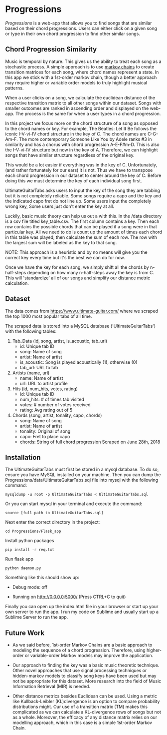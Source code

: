 # Progressions
<i>Progressions</i> is a web-app that allows you to find songs that are similar based on their chord progressions. Users can either click on a given song or type in their own chord progression to find other similar songs. 

## Chord Progression Similarity
Music is temporal by nature. This gives us the ability to treat each song as a stochastic process. A simple approach is to use [markov chains](https://en.wikipedia.org/wiki/Markov_chain) to create transition matrices for each song, where chord names represent a state. In this app we stick with a 1st-order markov chain, though a better approach may require higher or variable order models to truly highlight musical patterns. 

When a user clicks on a song, we calculate the euclidean distance of the respective transition matrix to all other songs within our dataset. Songs with smaller outcomes are ranked in ascending order and displayed on the web-app. The process is the same for when a user types in a chord progression.

In this project we focus more on the chord structure of a song as opposed to the chord names or key. For example, The Beatles: Let It Be follows the iconic I-V-vi-IV chord structure in the key of C. The chord names are C-G-Am-F. The more contemporary Someone Like You by Adele ranks #3 in similarity and has a chorus with chord progression A-E-F#m-D. This is also the I-V-vi-IV structure but now in the key of A. Therefore, we can highlight songs that have similar structure regardless of the original key. 

This would be a lot easier if everything was in the key of C. Unfortunately, (and rather fortunately for our ears) it is not. Thus we have to transpose each chord progression in our dataset to center around the key of C. Before doing this we must determine the key of each individual song first. 

UltimateGuitarTabs asks users to input the key of the song they are tabbing but it is not completely reliable. Some songs require a capo and the key and the indicated capo fret do not line up. Some users input the completely wrong key, Some users just don't enter the key at all. 

Luckily, basic music theory can help us out a with this. In the /data directory is a csv file titled key_table.csv. The first column contains a key. Then each row contains the possible chords that can be played if a song were in that particular key. All we need to do is count up the amount of times each chord in this table was played, then calculate the sum of each row. The row with the largest sum will be labeled as the key to that song. 

NOTE: This approach is a heuristic and by no means will give you the correct key every time but it's the best we can do for now.

Once we have the key for each song, we simply shift all the chords by n-half-steps depending on how many n-half-steps away the key is from C. This will 'standardize' all of our songs and simplify our distance metric calculation.


## Dataset
The data comes from https://www.ultimate-guitar.com/ where we scraped the top 1000 most popular tabs of all time. 

The scraped data is stored into a MySQL database ('UltimateGuitarTabs') with the following tables:
1. Tab_Data (id, song, artist, is_acoustic, tab_url)
    - id: Unique tab ID 
    - song: Name of song
    - artist: Name of artist
    - is_acoustic: Song is played acoustically (1), otherwise (0)
    - tab_url: URL to tab
2. Artists (name, url)
    - name: Name of artist
    - url: URL to artist profile
3. Hits (id, num_hits, votes, rating)
    - id: Unique tab ID
    - num_hits: # of times tab visited
    - votes: # number of votes received
    - rating: Avg rating out of 5
4. Chords (song, artist, tonality, capo, chords)
    - song: Name of song
    - artist: Name of artist
    - tonality: Original of song
    - capo: Fret to place capo
    - chords: String of full chord progression
Scraped on June 28th, 2018


## Installation 
The UltimateGuitarTabs must first be stored in a mysql database. To do so, ensure you have MySQL installed on your machine. Then you can dump the Progressions/data/UltimateGuitarTabs.sql file into mysql with the following command:
```
mysqldump -u root -p UltimateGuitarTabs < UltimateGuitarTabs.sql
```

Or you can start mysql in your terminal and execute the command:
```
source [full path to UltimateGuitarTabs.sql]
```

Next enter the correct directory in the project:
```
cd Progressions/Flask_app
```

Install python packages
```
pip install -r req.txt
```

Run flask app
```
python daemon.py
```

Something like this should show up:

* Debug mode: off

* Running on http://0.0.0.0:5000/ (Press CTRL+C to quit)

Finally you can open up the index.html file in your browser or start up your own server to run the app. I run my code on Sublime and usually start up a Sublime Server to run the app.


## Future Work

- As we said before, 1st-order Markov Chains are a basic approach to modeling the sequence of a chord progression. Therefore, using higher-order or variable-order Markov models may improve the application.

- Our approach to finding the key was a basic music theoretic technique. Other novel approaches that use signal processing techniques or hidden-markov models to classify song keys have been used but may not be appropriate for this dataset. More research into the field of Music Information Retrieval (MIR) is needed.

- Other distance metrics besides Euclidean can be used. Using a metric like Kullback-Leibler (KL)divergence is an option to compare probability distributions might. Our use of a transition matrix (TM) makes this complicated as we can calculate a KL-divergence rows of songs but not as a whole. Moreover, the efficacy of any distance matrix relies on our modelling approach, which in this case is a simple 1st-order Markov Chain. 